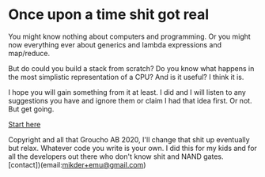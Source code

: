 # Once upon a time shit got real

You might know nothing about computers and programming. Or you might now everything ever about generics and lambda expressions and map/reduce.

But do could you build a stack from scratch? Do you know what happens in the most simplistic representation of a CPU? And is it useful? I think it is.

I hope you will gain something from it at least. I did and I will listen to any suggestions you have and ignore them or claim I had that idea first. Or not. But get going.

[Start here](/oldie/intro.html)

Copyright and all that Groucho AB 2020, I'll change that shit up eventually but relax. Whatever code you write is your own. I did this for my kids and for all the developers out there who don't know shit and NAND gates. 
[contact])(email:mikder+emu@gmail.com)


